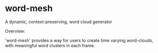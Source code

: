 # word-mesh
A dynamic, context-preserving, word cloud generator

Overview:

'word-mesh' provides a way for users to create time varying word-clouds, with meaningful word clusters in each frame.
